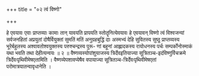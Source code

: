 +++
title = "०२ त्वं विष्णो"

+++

हे एवयावः एवाः प्राप्तव्याः कामाः तान् यावयति प्रापयति स्तोतॄनित्येवयावः हे एवयावन् विष्णो त्वं विश्वजन्यां सर्वजनहितां अप्रयुतां दोषैर्वियुक्तां सुमतिं मतिं अनुग्रहबुद्धिं दाः अस्मभ्यं देहि सुवितस्य सुष्ठु प्राप्तव्यस्य भूरेर्बहुलस्य अश्वावतोश्वयुक्तस्य परुश्चन्द्रस्य पुरू- णां बहूनां आह्लादकस्य रायोधनस्य पर्चः सम्पर्कोनोस्माकं यथा भवति तथा देहीत्यन्वयः ॥ २ ॥ वैष्णव्यस्योपांशुयाजस्य त्रिर्देवइतियाज्या सूत्रितञ्च-इदंविष्णुर्विचक्रमे त्रिर्देवःपृथिवीमेषएतामिति । वैष्णव्येपशावप्येषैव वपायाज्या सूत्रितञ्च-त्रिर्देवःपृथिवीमेषएतां परोमात्रयातन्वावृधानेति ।